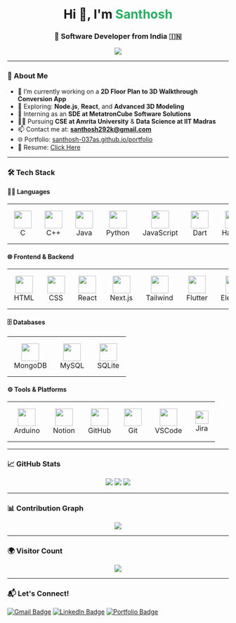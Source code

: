 <h1 align="center">Hi 👋, I'm <span style="color:#27ae60"><b>Santhosh</b></span></h1>
<h3 align="center">🚀 Software Developer from India 🇮🇳</h3>

<p align="center">
  <img src="https://readme-typing-svg.demolab.com?font=Fira+Code&size=24&pause=1000&color=27AE60&center=true&vCenter=true&width=1000&lines=Software+Engineer+%7C+Full-Stack+Developer+%7C+Tech+Explorer;Building+3D+Walkthroughs+from+2D+Plans;Always+Learning+and+Improving" />
</p>

---

### 💫 About Me
- 🔭 I’m currently working on a **2D Floor Plan to 3D Walkthrough Conversion App**
- 🌱 Exploring: **Node.js**, **React**, and **Advanced 3D Modeling**
- 💼 Interning as an **SDE at MetatronCube Software Solutions**
- 👨‍🎓 Pursuing **CSE at Amrita University** & **Data Science at IIT Madras**
- 📫 Contact me at: **santhosh292k@gmail.com**
- 🌐 Portfolio: [santhosh-037as.github.io/portfolio](https://santhosh-037as.github.io/portfolio/)
- 📄 Resume: [Click Here](https://santhosh-037as.github.io/portfolio/resume)

---

### 🛠️ Tech Stack

#### 👨‍💻 Languages
<p align="center">
  <table>
    <tr>
      <td align="center" style="padding: 15px;">
        <img src="https://skillicons.dev/icons?i=c" width="40"/><br/>C
      </td>
      <td align="center" style="padding: 15px;">
        <img src="https://skillicons.dev/icons?i=cpp" width="40"/><br/>C++
      </td>
      <td align="center" style="padding: 15px;">
        <img src="https://skillicons.dev/icons?i=java" width="40"/><br/>Java
      </td>
      <td align="center" style="padding: 15px;">
        <img src="https://skillicons.dev/icons?i=python" width="40"/><br/>Python
      </td>
      <td align="center" style="padding: 15px;">
        <img src="https://skillicons.dev/icons?i=js" width="40"/><br/>JavaScript
      </td>
      <td align="center" style="padding: 15px;">
        <img src="https://skillicons.dev/icons?i=dart" width="40"/><br/>Dart
      </td>
      <td align="center" style="padding: 15px;">
        <img src="https://skillicons.dev/icons?i=haskell" width="40"/><br/>Haskell
      </td>
    </tr>
  </table>
</p>

#### 🌐 Frontend & Backend
<p align="center">
  <table>
    <tr>
      <td align="center" style="padding: 15px;">
        <img src="https://skillicons.dev/icons?i=html" width="40"/><br/>HTML
      </td>
      <td align="center" style="padding: 15px;">
        <img src="https://skillicons.dev/icons?i=css" width="40"/><br/>CSS
      </td>
      <td align="center" style="padding: 15px;">
        <img src="https://skillicons.dev/icons?i=react" width="40"/><br/>React
      </td>
      <td align="center" style="padding: 15px;">
        <img src="https://skillicons.dev/icons?i=next" width="40"/><br/>Next.js
      </td>
      <td align="center" style="padding: 15px;">
        <img src="https://skillicons.dev/icons?i=tailwind" width="40"/><br/>Tailwind
      </td>
      <td align="center" style="padding: 15px;">
        <img src="https://skillicons.dev/icons?i=flutter" width="40"/><br/>Flutter
      </td>
      <td align="center" style="padding: 15px;">
        <img src="https://skillicons.dev/icons?i=electron" width="40"/><br/>Electron
      </td>
      <td align="center" style="padding: 15px;">
        <img src="https://skillicons.dev/icons?i=flask" width="40"/><br/>Flask
      </td>
      <td align="center" style="padding: 15px;">
        <img src="https://skillicons.dev/icons?i=nodejs" width="40"/><br/>Node.js
      </td>
    </tr>
  </table>
</p>

#### 🗄️ Databases
<p align="center">
  <table>
    <tr>
      <td align="center" style="padding: 15px;">
        <img src="https://skillicons.dev/icons?i=mongodb" width="40"/><br/>MongoDB
      </td>
      <td align="center" style="padding: 15px;">
        <img src="https://skillicons.dev/icons?i=mysql" width="40"/><br/>MySQL
      </td>
      <td align="center" style="padding: 15px;">
        <img src="https://skillicons.dev/icons?i=sqlite" width="40"/><br/>SQLite
      </td>
    </tr>
  </table>
</p>

#### ⚙️ Tools & Platforms
<p align="center">
  <table>
    <tr>
      <td align="center" style="padding: 15px;">
        <img src="https://skillicons.dev/icons?i=arduino" width="40"/><br/>Arduino
      </td>
      <td align="center" style="padding: 15px;">
        <img src="https://skillicons.dev/icons?i=notion" width="40"/><br/>Notion
      </td>
      <td align="center" style="padding: 15px;">
        <img src="https://skillicons.dev/icons?i=github" width="40"/><br/>GitHub
      </td>
      <td align="center" style="padding: 15px;">
        <img src="https://skillicons.dev/icons?i=git" width="40"/><br/>Git
      </td>
      <td align="center" style="padding: 15px;">
        <img src="https://skillicons.dev/icons?i=vscode" width="40"/><br/>VSCode
      </td>
      <td align="center" style="padding: 15px;">
        <img src="https://img.shields.io/badge/Jira-0052CC?style=flat&logo=jira&logoColor=white" height="30"/><br/>Jira
      </td>
    </tr>
  </table>
</p>

---

### 📈 GitHub Stats

<p align="center">
  <img src="https://github-readme-stats.vercel.app/api?username=Santhosh292K&show_icons=true&theme=tokyonight&hide_border=true" />
  <img src="https://github-readme-streak-stats.herokuapp.com/?user=Santhosh292K&theme=tokyonight&hide_border=true" />
  <img src="https://github-readme-stats.vercel.app/api/top-langs/?username=Santhosh292K&layout=compact&theme=tokyonight&hide_border=true" />
</p>

---

### 📊 Contribution Graph

<p align="center">
  <img src="https://github-readme-activity-graph.vercel.app/graph?username=Santhosh292K&theme=tokyo-night&hide_border=true" />
</p>

---

### 🌍 Visitor Count

<p align="center">
  <img src="https://komarev.com/ghpvc/?username=Santhosh292K&style=flat-square&color=brightgreen" />
</p>

---

### 📬 Let's Connect!

[![Gmail Badge](https://img.shields.io/badge/Gmail-D14836?style=for-the-badge&logo=gmail&logoColor=white)](mailto:santhosh292k@gmail.com)
[![LinkedIn Badge](https://img.shields.io/badge/LinkedIn-0077B5?style=for-the-badge&logo=linkedin&logoColor=white)](https://www.linkedin.com/in/santhosh037/)
[![Portfolio Badge](https://img.shields.io/badge/Portfolio-000000?style=for-the-badge&logo=vercel&logoColor=white)](https://santhosh-037as.github.io/portfolio/)

